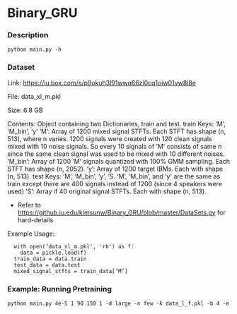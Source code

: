 # Binary_GRU

### Description
```
python main.py -h
```

### Dataset

Link: https://iu.box.com/s/p9okuh3l91wwq66zi0cq1oiw01vw8l8e

File: data_xl_m.pkl 

Size: 6.8 GB

Contents: Object containing two Dictionaries, train and test. 
  train Keys: ‘M’, ‘M_bin’, ‘y’
    ‘M’: Array of 1200 mixed signal STFTs. Each STFT has shape (n, 513), where n varies. 1200 signals were created with 120 clean signals mixed with 10 noise signals. So every 10 signals of ‘M' consists of same n since the same clean signal was used to be mixed with 10 different noises.
    ‘M_bin’: Array of 1200 ‘M’ signals quantized with 100% GMM sampling. Each STFT has shape (n, 2052).
    ‘y’: Array of 1200 target IBMs. Each with shape (n, 513).
  test Keys: ‘M’, ‘M_bin’, ‘y’, ’S.
    ‘M’, ‘M_bin’, and ‘y' are the same as train except there are 400 signals instead of 1200 (since 4 speakers were used)
    ’S’: Array if 40 original signal STFTs. Each with shape (n, 513).

* Refer to https://github.iu.edu/kimsunw/Binary_GRU/blob/master/DataSets.py for hard-details 

Example Usage:
```
  with open(‘data_xl_m.pkl', 'rb') as f: 
    data = pickle.load(f) 
  train_data = data.train
  test_data = data.test
  mixed_signal_stfts = train_data[’M’]
```



### Example: Running Pretraining
```
python main.py 4e-5 1 90 150 1 -d large -n few -k data_l_f.pkl -b 4 -e
```
